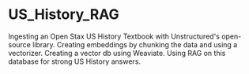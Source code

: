 # US_History_RAG
Ingesting an Open Stax US History Textbook with Unstructured's open-source library. Creating embeddings by chunking the data and using a vectorizer. Creating a vector db using Weaviate. Using RAG on this database for strong US History answers.
